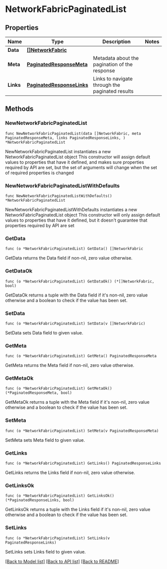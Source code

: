 # NetworkFabricPaginatedList

## Properties

Name | Type | Description | Notes
------------ | ------------- | ------------- | -------------
**Data** | [**[]NetworkFabric**](NetworkFabric.md) |  | 
**Meta** | [**PaginatedResponseMeta**](PaginatedResponseMeta.md) | Metadata about the pagination of the response | 
**Links** | [**PaginatedResponseLinks**](PaginatedResponseLinks.md) | Links to navigate through the paginated results | 

## Methods

### NewNetworkFabricPaginatedList

`func NewNetworkFabricPaginatedList(data []NetworkFabric, meta PaginatedResponseMeta, links PaginatedResponseLinks, ) *NetworkFabricPaginatedList`

NewNetworkFabricPaginatedList instantiates a new NetworkFabricPaginatedList object
This constructor will assign default values to properties that have it defined,
and makes sure properties required by API are set, but the set of arguments
will change when the set of required properties is changed

### NewNetworkFabricPaginatedListWithDefaults

`func NewNetworkFabricPaginatedListWithDefaults() *NetworkFabricPaginatedList`

NewNetworkFabricPaginatedListWithDefaults instantiates a new NetworkFabricPaginatedList object
This constructor will only assign default values to properties that have it defined,
but it doesn't guarantee that properties required by API are set

### GetData

`func (o *NetworkFabricPaginatedList) GetData() []NetworkFabric`

GetData returns the Data field if non-nil, zero value otherwise.

### GetDataOk

`func (o *NetworkFabricPaginatedList) GetDataOk() (*[]NetworkFabric, bool)`

GetDataOk returns a tuple with the Data field if it's non-nil, zero value otherwise
and a boolean to check if the value has been set.

### SetData

`func (o *NetworkFabricPaginatedList) SetData(v []NetworkFabric)`

SetData sets Data field to given value.


### GetMeta

`func (o *NetworkFabricPaginatedList) GetMeta() PaginatedResponseMeta`

GetMeta returns the Meta field if non-nil, zero value otherwise.

### GetMetaOk

`func (o *NetworkFabricPaginatedList) GetMetaOk() (*PaginatedResponseMeta, bool)`

GetMetaOk returns a tuple with the Meta field if it's non-nil, zero value otherwise
and a boolean to check if the value has been set.

### SetMeta

`func (o *NetworkFabricPaginatedList) SetMeta(v PaginatedResponseMeta)`

SetMeta sets Meta field to given value.


### GetLinks

`func (o *NetworkFabricPaginatedList) GetLinks() PaginatedResponseLinks`

GetLinks returns the Links field if non-nil, zero value otherwise.

### GetLinksOk

`func (o *NetworkFabricPaginatedList) GetLinksOk() (*PaginatedResponseLinks, bool)`

GetLinksOk returns a tuple with the Links field if it's non-nil, zero value otherwise
and a boolean to check if the value has been set.

### SetLinks

`func (o *NetworkFabricPaginatedList) SetLinks(v PaginatedResponseLinks)`

SetLinks sets Links field to given value.



[[Back to Model list]](../README.md#documentation-for-models) [[Back to API list]](../README.md#documentation-for-api-endpoints) [[Back to README]](../README.md)


